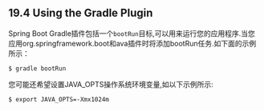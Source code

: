 ## 19.4 Using the Gradle Plugin
Spring Boot Gradle插件包括一个`bootRun`目标,可以用来运行您的应用程序.当您应用org.springframework.boot和ava插件时将添加bootRun任务.如下面的示例所示：
```
$ gradle bootRun
```
您可能还希望设置JAVA_OPTS操作系统环境变量,如以下示例所示:
```
$ export JAVA_OPTS=-Xmx1024m